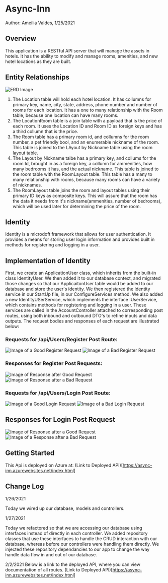 ﻿# Async-Inn
Author: Ameilia Valdes, 1/25/2021

## Overview
This application is a RESTful API server that will manage the assets in hotels. It has the ability to modify and manage rooms, amenities, and new hotel locations as they are built. 

## Entity Relationships
![ERD Image](../../../assets/Async_Inn_Erd.png)

1. The Location table will hold each hotel location. It has collumns for primary key, name, city, state, address, phone number and number of rooms for each location. It has a one to many relationship with the Room table, because one location can have many rooms.
2. The LocationRoom table is a join table with a payload that is the price of each room. It uses the Location ID and Room ID as foreign keys and has a third collumn that is the price. 
3. The Room table has a primary room id, and collumns for the room number, a pet friendly bool, and an enumerable nickname of the room. This table is joined to the LAyout by Nickname table using the room layout table.
4. The Layout by Nickname talbe has a primary key, and collums for the room Id, brought in as a foreign key, a collumn for ammenities, how many bedrooms it has, and the actual nickname. This table is joined to the room table with the RoomLayout table. This table has a many to many relationship with rooms, because many rooms can have a variety of nicknames.
5. The RoomLayout table joins the room and layout tables using their primary ID keys as composite keys. This will assure that the room has the data it needs from it's nickname(ammenities, number of bedrooms), which will be used later for determining the price of the room.



## Identity

Identity is a microdoft framework that allows for user authentication. It provides a means for storing user login information and provides built in methods for registering and logging in a user. 

## Implementation of Identity
First, we create an ApplicationUser class, which inherits from the built-in class IdentityUser. We then added it to our database context, and migrated those changes so that our ApplicaitonUser table would be added to our database and store the user's identity. We then registered the Identity service in our StartUp file, in our ConfigureServices method. We also added a new IdentityUSerService, which implements the interface IUserService, which contains methods for registering and logging in a user. These services are called in the AccountController attached to corresponding post routes, using both inbound and outbound DTO's to refine inputs and data outputs. The request bodies and responses of each request are illustrated below:
### Requests for /api/Users/Register Post Route:
![Image of a Good Register Request](./assets/Register.RequestBody.png)
![Image of a Bad  Register Request](./assets/Register.Request.Bad.png)
### Responses for Register Post Requests:
![Image of Response after Good Request](./assets/Register.Response.png)
![Image of Response after a Bad Request](./assets/Register.Response.Bad.png)
### Requests for /api/Users/Login Post Route:
![Image of a Good Login Request](./assets/Login.Request.Body.Auth.png)
![Image of a Bad Login Request](./assets/Login.Request.Body.UnAuth.png)
## Responses for Login Post Request
![Image of Response after a Good Request](./assets/Login.Response.Auth.png)
![Image of a Response after a Bad Request](./assets/Login.Response.UnAuth.png)

## Getting Started 
This Api is deployed on Azure at: (Link to Deployed API)[https://async-inn.azurewebsites.net/index.html]

## Change Log

1/26/2021

Today we wired up our database, models and controllers.

1/27/2021

Today we refactored so that we are accessing our database using interfaces instead of directly in each controller. We added repository classes that use these interfaces to handle the CRUD interaction with our database, whereas before our controllers were handling them directly. We injected these repository dependancies to our app to change the way handle data flow in and out of our database.

2/2/2021
Below is a link to the deployed API, where you can view documentation of all routes.
(Link to Deployed API)[https://async-inn.azurewebsites.net/index.html]



